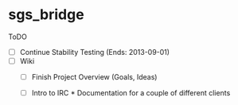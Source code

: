 sgs_bridge
==========

ToDO

- [ ] Continue Stability Testing (Ends: 2013-09-01)
- [ ] Wiki
  - [ ] Finish Project Overview (Goals, Ideas)
  - [ ] Intro to IRC
        * Documentation for a couple of different clients

